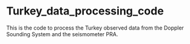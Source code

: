 # Turkey_data_processing_code
This is the code to process the Turkey observed data from the Doppler Sounding System and the seismometer PRA.
